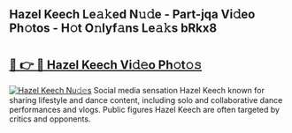 ## Hazel Keech Le𝚊𝚔ed N𝚞𝚍e - Part-jqa Vi𝚍eo Ph𝚘tos - H𝚘t O𝚗lyf𝚊ns Le𝚊𝚔s bRkx8

# <h2><a href="http://hf00ut.feru.top/?c=Hazel+Keech">🔗 👉 🔴 Hazel Keech Vi𝚍𝚎o Ph𝚘t𝚘𝚜</a></h2>

[![Hazel Keech Nu𝚍𝚎s](https://i.imgur.com/0TWrTi3.gif)](http://hf00ut.feru.top/?c=Hazel+Keech)
Social media sensation Hazel Keech known for sharing lifestyle and dance content, including solo and collaborative dance performances and vlogs. Public figures Hazel Keech are often targeted by critics and opponents. 
